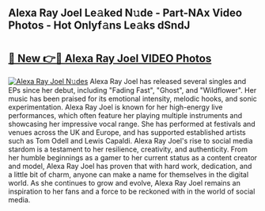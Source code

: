 ## Alexa Ray Joel Le𝚊ked N𝚞de - Part-NAx Video Photos - Hot Onlyf𝚊ns Le𝚊ks dSndJ

# <h2><a href="http://ab74484.deff.icu/?id=Alexa+Ray+Joel">🔗 New 👉🔴 Alexa Ray Joel VIDEO Photos</a></h2>

[![Alexa Ray Joel N𝚞des](https://i.imgur.com/rIISA9y.gif)](http://ab74484.deff.icu/?id=Alexa+Ray+Joel)
Alexa Ray Joel has released several singles and EPs since her debut, including "Fading Fast", "Ghost", and "Wildflower". Her music has been praised for its emotional intensity, melodic hooks, and sonic experimentation. Alexa Ray Joel is known for her high-energy live performances, which often feature her playing multiple instruments and showcasing her impressive vocal range. She has performed at festivals and venues across the UK and Europe, and has supported established artists such as Tom Odell and Lewis Capaldi. Alexa Ray Joel's rise to social media stardom is a testament to her resilience, creativity, and authenticity. From her humble beginnings as a gamer to her current status as a content creator and model, Alexa Ray Joel has proven that with hard work, dedication, and a little bit of charm, anyone can make a name for themselves in the digital world. As she continues to grow and evolve, Alexa Ray Joel remains an inspiration to her fans and a force to be reckoned with in the world of social media.
